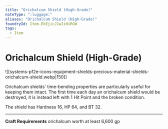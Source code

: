 ```yaml
---
title: "Orichalcum Shield (High-Grade)"
noteType: ":luggage:"
aliases: "Orichalcum Shield (High-Grade)"
foundryId: Item.EkEjicJ1wIiHiRGW
tags:
  - Item
---
```


# Orichalcum Shield (High-Grade)
![[systems-pf2e-icons-equipment-shields-precious-material-shields-orichalcum-shield.webp|150]]

Orichalcum shields' time-bending properties are particularly useful for keeping them intact. The first time each day an orichalcum shield would be destroyed, it is instead left with 1 Hit Point and the broken condition.

The shield has Hardness 16, HP 64, and BT 32.

* * *

**Craft Requirements** orichalcum worth at least 6,600 gp
